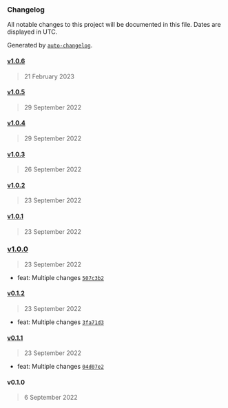 ### Changelog

All notable changes to this project will be documented in this file. Dates are displayed in UTC.

Generated by [`auto-changelog`](https://github.com/CookPete/auto-changelog).

#### [v1.0.6](https://github.com/ilyub/lodash-commonjs-es/compare/v1.0.5...v1.0.6)

> 21 February 2023

#### [v1.0.5](https://github.com/ilyub/lodash-commonjs-es/compare/v1.0.4...v1.0.5)

> 29 September 2022

#### [v1.0.4](https://github.com/ilyub/lodash-commonjs-es/compare/v1.0.3...v1.0.4)

> 29 September 2022

#### [v1.0.3](https://github.com/ilyub/lodash-commonjs-es/compare/v1.0.2...v1.0.3)

> 26 September 2022

#### [v1.0.2](https://github.com/ilyub/lodash-commonjs-es/compare/v1.0.1...v1.0.2)

> 23 September 2022

#### [v1.0.1](https://github.com/ilyub/lodash-commonjs-es/compare/v1.0.0...v1.0.1)

> 23 September 2022

### [v1.0.0](https://github.com/ilyub/lodash-commonjs-es/compare/v0.1.2...v1.0.0)

> 23 September 2022

- feat: Multiple changes [`507c3b2`](https://github.com/ilyub/lodash-commonjs-es/commit/507c3b28d754efd83d7836aaae58286028177484)

#### [v0.1.2](https://github.com/ilyub/lodash-commonjs-es/compare/v0.1.1...v0.1.2)

> 23 September 2022

- feat: Multiple changes [`3fa71d3`](https://github.com/ilyub/lodash-commonjs-es/commit/3fa71d3f41e36343bae95bee8756f6dc9739e8cc)

#### [v0.1.1](https://github.com/ilyub/lodash-commonjs-es/compare/v0.1.0...v0.1.1)

> 23 September 2022

- feat: Multiple changes [`04d07e2`](https://github.com/ilyub/lodash-commonjs-es/commit/04d07e25eceb50458a654499786a4724db021f68)

#### v0.1.0

> 6 September 2022
